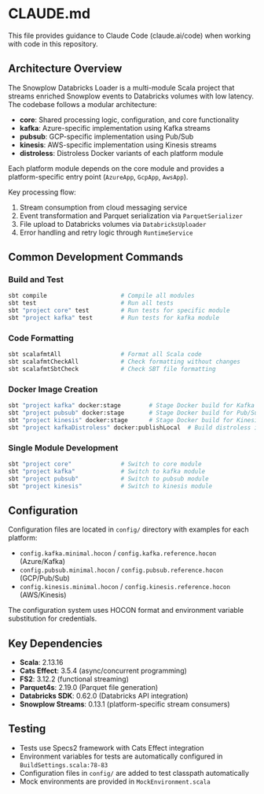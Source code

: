 # CLAUDE.md

This file provides guidance to Claude Code (claude.ai/code) when working with code in this repository.

## Architecture Overview

The Snowplow Databricks Loader is a multi-module Scala project that streams enriched Snowplow events to Databricks volumes with low latency. The codebase follows a modular architecture:

- **core**: Shared processing logic, configuration, and core functionality
- **kafka**: Azure-specific implementation using Kafka streams
- **pubsub**: GCP-specific implementation using Pub/Sub
- **kinesis**: AWS-specific implementation using Kinesis streams
- **distroless**: Distroless Docker variants of each platform module

Each platform module depends on the core module and provides a platform-specific entry point (`AzureApp`, `GcpApp`, `AwsApp`).

Key processing flow:
1. Stream consumption from cloud messaging service
2. Event transformation and Parquet serialization via `ParquetSerializer`
3. File upload to Databricks volumes via `DatabricksUploader`
4. Error handling and retry logic through `RuntimeService`

## Common Development Commands

### Build and Test
```bash
sbt compile                     # Compile all modules
sbt test                        # Run all tests
sbt "project core" test         # Run tests for specific module
sbt "project kafka" test        # Run tests for kafka module
```

### Code Formatting
```bash
sbt scalafmtAll                 # Format all Scala code
sbt scalafmtCheckAll            # Check formatting without changes
sbt scalafmtSbtCheck            # Check SBT file formatting
```

### Docker Image Creation
```bash
sbt "project kafka" docker:stage        # Stage Docker build for Kafka
sbt "project pubsub" docker:stage       # Stage Docker build for Pub/Sub
sbt "project kinesis" docker:stage      # Stage Docker build for Kinesis
sbt "project kafkaDistroless" docker:publishLocal  # Build distroless image locally
```

### Single Module Development
```bash
sbt "project core"              # Switch to core module
sbt "project kafka"             # Switch to kafka module
sbt "project pubsub"            # Switch to pubsub module
sbt "project kinesis"           # Switch to kinesis module
```

## Configuration

Configuration files are located in `config/` directory with examples for each platform:
- `config.kafka.minimal.hocon` / `config.kafka.reference.hocon` (Azure/Kafka)
- `config.pubsub.minimal.hocon` / `config.pubsub.reference.hocon` (GCP/Pub/Sub)
- `config.kinesis.minimal.hocon` / `config.kinesis.reference.hocon` (AWS/Kinesis)

The configuration system uses HOCON format and environment variable substitution for credentials.

## Key Dependencies

- **Scala**: 2.13.16
- **Cats Effect**: 3.5.4 (async/concurrent programming)
- **FS2**: 3.12.2 (functional streaming)
- **Parquet4s**: 2.19.0 (Parquet file generation)
- **Databricks SDK**: 0.62.0 (Databricks API integration)
- **Snowplow Streams**: 0.13.1 (platform-specific stream consumers)

## Testing

- Tests use Specs2 framework with Cats Effect integration
- Environment variables for tests are automatically configured in `BuildSettings.scala:78-83`
- Configuration files in `config/` are added to test classpath automatically
- Mock environments are provided in `MockEnvironment.scala`